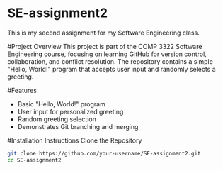 # SE-assignment2
This is my second assignment for my Software Engineering class.

#Project Overview
This project is part of the COMP 3322 Software Engineering course, focusing on learning GitHub for version control, collaboration, and conflict resolution. The repository contains a simple "Hello, World!" program that accepts user input and randomly selects a greeting.

#Features
- Basic "Hello, World!" program
- User input for personalized greeting
- Random greeting selection
- Demonstrates Git branching and merging

#Installation Instructions
Clone the Repository
```sh 
git clone https://github.com/your-username/SE-assignment2.git
cd SE-assignment2
